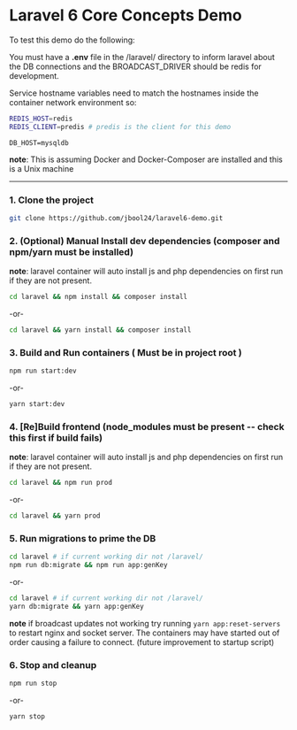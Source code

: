 # Laravel 6 Core Concepts Demo



To test this demo do the following:

You must have a __.env__ file in the /laravel/ directory to inform laravel about the DB connections
and the BROADCAST_DRIVER should be redis for development.

Service hostname variables need to match the hostnames inside the container network environment so:

```bash
REDIS_HOST=redis
REDIS_CLIENT=predis # predis is the client for this demo
```
`DB_HOST=mysqldb`

__note__: This is assuming Docker and Docker-Composer are installed and this is a Unix machine

---

### 1. Clone the project
```bash
git clone https://github.com/jbool24/laravel6-demo.git
```

### 2. (Optional) Manual Install dev dependencies (composer and npm/yarn must be installed)
  __note__: laravel container will auto install js and php dependencies on first run if they are not present.
  ```bash
  cd laravel && npm install && composer install
  ```

  -or-

  ```bash
  cd laravel && yarn install && composer install
  ```

### 3. Build and Run containers ( Must be in project root )
  ```bash
  npm run start:dev
  ```

  -or-

  ```bash
  yarn start:dev
  ```
  
### 4. [Re]Build frontend (node_modules must be present -- check this first if build fails)
  __note__: laravel container will auto install js and php dependencies on first run if they are not present.
  ```bash
  cd laravel && npm run prod
  ```

  -or-

  ```bash
  cd laravel && yarn prod
  ```
  
### 5. Run migrations to prime the DB

  ```bash
  cd laravel # if current working dir not /laravel/
  npm run db:migrate && npm run app:genKey
  ```

  -or-

  ```bash
  cd laravel # if current working dir not /laravel/
  yarn db:migrate && yarn app:genKey
  ```
__note__ if broadcast updates not working try running `yarn app:reset-servers` to restart nginx and socket server.
The containers may have started out of order causing a failure to connect. (future improvement to startup script)

### 6. Stop and cleanup
  ```bash
  npm run stop
  ```

  -or-

  ```bash
  yarn stop
  ```
